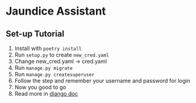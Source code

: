 # Jaundice Assistant

## Set-up Tutorial

1. Install with `poetry install`
2. Run `setup.py` to create `new_cred.yaml`
3. Change new_cred.yaml -> cred.yaml
4. Run `manage.py migrate`
5. Run `manage.py createsuperuser`
6. Follow the step and remember your username and password for login
7. Now you good to go
8. Read more in [django doc](https://docs.djangoproject.com/en/4.2/) 
